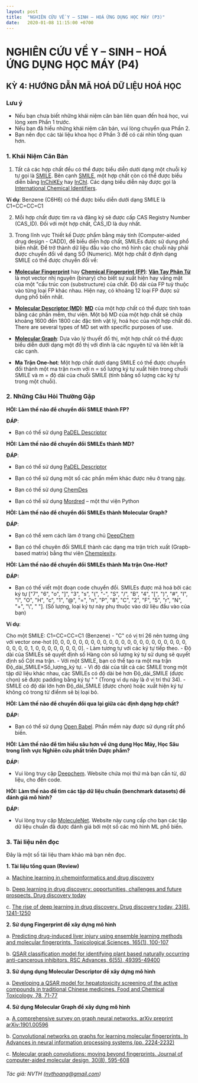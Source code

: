 ```yaml
---
layout: post
title:  "NGHIÊN CỨU VỀ Y – SINH – HOÁ ỨNG DỤNG HỌC MÁY (P3)"
date:   2020-01-08 11:15:00 +0700
---
```


# NGHIÊN CỨU VỀ Y – SINH – HOÁ ỨNG DỤNG HỌC MÁY (P4)
## KỲ 4: HƯỚNG DẪN MÃ HOÁ DỮ LIỆU HOÁ HỌC
### Lưu ý
 - Nếu bạn chưa biết những khái niệm căn bản liên quan đến hoá học, vui lòng xem Phần 1 trước.
 - Nếu bạn đã hiểu những khái niệm căn bản, vui lòng chuyển qua Phần 2.
 - Bạn nên đọc các tài liệu khoa học ở Phần 3 để có cái nhìn tổng quan hơn.

### 1. Khái Niệm Căn Bản
1. Tất cả các hợp chất đều có thể được biểu diễn dưới dạng một chuỗi ký tự gọi là [SMILE](https://www.daylight.com/dayhtml/doc/theory/theory.smiles.html). Bên cạnh [SMILE](https://www.daylight.com/dayhtml/doc/theory/theory.smiles.html), một hợp chất còn có thể được biểu diễn bằng [InChiKEy](https://iupac.org/who-we-are/divisions/division-details/inchi/) hay [InChI](https://iupac.org/who-we-are/divisions/division-details/inchi/). Các dạng biểu diễn này được gọi là [International Chemical Identifiers](https://en.wikipedia.org/wiki/International_Chemical_Identifier).

**Ví dụ**: Benzene (C6H6) có thể được biểu diễn dưới dạng SMILE là C1=CC=CC=C1

2. Mỗi hợp chất  được tìm ra và đăng ký sẽ được cấp CAS Registry Number (CAS_ID). Đối với một hợp chất, CAS_ID là duy nhất.

3. Trong lĩnh vực Thiết kế Dược phẩm bằng máy tính (Computer-aided drug design - CADD), để biểu diễn hợp chất, SMILEs được sử dụng phổ biến nhất. Để trở thành dữ liệu đầu vào cho mô hình các chuỗi này phải được chuyển đổi về dạng SỐ (Numeric). Một hợp chất ở định dạng SMILE có thể được chuyển đổi về:

- **[Molecular Fingerprint](https://www.daylight.com/dayhtml/doc/theory/theory.finger.html)** hay  **[Chemical Fingerprint (FP)](https://www.daylight.com/dayhtml/doc/theory/theory.finger.html)**: **[Vân Tay Phân Tử](https://www.daylight.com/dayhtml/doc/theory/theory.finger.html)** là mọt vector nhị nguyên (binary) cho biết sự xuất hiện hay vắng mặt của một "cấu trúc con (substructure) của chất. Độ dài của FP tuỳ thuộc vào từng loại FP khác nhau. Hiện nay, có khoảng 12 loại FP được sử dụng phổ biến nhất. 

- **[Molecular Descriptor (MD)](http://www.moleculardescriptors.eu/tutorials/what_is.htm)**: **[MD](http://www.moleculardescriptors.eu/tutorials/what_is.htm)** của một hợp chất có thể được tính toán bằng các phần mềm, thư viện. Một bộ MD của một hợp chất sẽ chứa khoảng 1600 đến 1800 các đặc tính vật lý, hoá học của một hợp chất đó. There are several types of MD set with specific purposes of use.

- **[Molecular Graph](https://tkipf.github.io/graph-convolutional-networks/)**: Dựa vào lý thuyết đồ thị, một hợp chất có thể được biểu diễn dưới dạng một đồ thị với đỉnh là các nguyên tử và liên kết là các cạnh.

- **Ma Trận One-hot**: Một hợp chất dưới dạng SMILE có thể được chuyển đối thành một ma trận n×m với n = số lượng ký tự xuất hiện trong chuỗi SMILE và m = độ dài của chuỗi SMILE (tính bằng số lượng các ký tự trong một chuỗi).
 

### 2. Những Câu Hỏi Thường Gặp
**HỎI: Làm thế nào để chuyển đổi SMILE thành FP?**

**ĐÁP**: 
- Bạn có thể sử dụng [PaDEL Descriptor](http://www.yapcwsoft.com/dd/padeldescriptor/)


**HỎI: Làm thế nào để chuyển đổi SMILEs thành MD?**

**ĐÁP**: 
- Bạn có thể sử dụng [PaDEL Descriptor](http://www.yapcwsoft.com/dd/padeldescriptor/)

- Bạn có thể sử dụng một số các phần mềm khác được nêu ở trang [này](http://www.moleculardescriptors.eu/softwares/softwares.htm).

- Bạn có thể sử dụng [ChemDes]((http://www.scbdd.com/chemdes/))

- Bạn có thể sử dụng [Mordred](http://mordred-descriptor.github.io/documentation/v0.1.0/introduction.html) – một thư viện Python


**HỎI: Làm thế nào để chuyển đổi SMILEs thành Molecular Graph?**

**ĐÁP**: 
- Bạn có thể xem cách làm ở trang chủ [DeepChem](https://deepchem.io/docs/notebooks/graph_convolutional_networks_for_tox21.html)

- Bạn có thể chuyên đổi SMILE thành các dạng ma trận trích xuất (Grapb-based matrix) bằng thư viện [Chemplexity](https://github.com/chemplexity/molecules).


**HỎI: Làm thế nào để chuyển đổi SMILEs thành Ma trận One-Hot?**

**ĐÁP:** 
- Bạn có thế viết một đoạn code chuyển đổi. 
SMILEs được mã hoá bởi các ký tự ["7", "6", "o", "]", "3", "s", "(", "-", "S", "/", "B", "4", "[", ")", "#", "I", "l", "O", "H", "c", "1", "@", "=", "n", "P", "8", "C", "2", "F", "5", "r", "N", "+", "\\", " "]. (Số lượng, loại ký tự này phụ thuộc vào dữ liệu đầu vào của bạn)

**Ví dụ**:

Cho một SMILE: C1=CC=CC=C1 (Benzene)
	- "C" có vị trí 26 nên tương ứng với vector one-hot [0, 0, 0, 0, 0, 0, 0, 0, 0, 0, 0, 0, 0, 0, 0, 0, 0, 0, 0, 0, 0, 0, 0, 0, 0, 0, 1, 0, 0, 0, 0, 0, 0, 0, 0]. 
	- Làm tương tự với các ký tự tiếp theo.
	- Độ dài của SMILEs sẽ quyết định số Hàng còn số lượng ký tự sử dụng sẽ quyết định số Cột ma trận.
	- Với một  SMILE, bạn có thể tạo ra một ma trận Độ_dài_SMILE×Số_lượng_ký tự.
	- Vì độ dài của tất cả các SMILE trong một tập dữ liệu khác nhau, các SMILEs có độ dài bé hơn Độ_dài_SMILE (được chọn) sẽ được padding bằng ký tự " " (Trong ví dụ này là ở vị trí thứ 34). 
	- SMILE có độ dài lớn hơn Độ_dài_SMILE (được chọn) hoặc xuất hiện ký tự không có trong từ điểnm sẽ bị loại bỏ. 


**HỎI: Làm thế nào để chuyển đổi qua lại giữa các định dạng hợp chất?**

**ĐÁP:** 
- Bạn có thể sử dụng [Open Babel](http://openbabel.org/wiki/Main_Page). Phần mềm này được sử dụng rất phổ biến.

**HỎI: Làm thế nào để tìm hiểu sâu hơn về ứng dụng Học Máy, Học Sâu trong lĩnh vực Nghiên cứu phất triển Dược phẩm?**

**ĐÁP:** 
- Vui lòng truy cập [Deepchem](https://deepchem.io). Website chứa mọi thứ mà bạn cần từ, dữ liệu, cho đến code.


**HỎI: Làm thế nào để tìm các tập dữ liệu chuẩn (benchmark datasets) để đánh giá mô hình?**

**ĐÁP:** 
- Vui lòng truy cập [MoleculeNet](http://moleculenet.ai/). Website này cung cấp cho bạn các tập dữ liệu chuẩn đã được đánh giá bới một số các mô hình ML phổ biến.

### 3. Tài liệu nên đọc
Đây là một số tài liệu tham khảo mà bạn nên đọc.

**1. Tài liệu tổng quan (Review)**

a. [Machine learning in chemoinformatics and drug discovery](https://www.sciencedirect.com/science/article/pii/S1359644617304695)

b. [Deep learning in drug discovery: opportunities, challenges and future prospects. Drug discovery today](https://www.sciencedirect.com/science/article/pii/S135964461930282X)

c. [The rise of deep learning in drug discovery. Drug discovery today, 23(6), 1241-1250](https://www.sciencedirect.com/science/article/pii/S1359644617303598)

**2. Sử dụng Fingerprint để xây dựng mô hình**

a. [Predicting drug-induced liver injury using ensemble learning methods and molecular fingerprints. Toxicological Sciences, 165(1), 100-107](https://academic.oup.com/toxsci/article/165/1/100/5000032)

b. [QSAR classification model for identifying plant based naturally occurring anti-cancerous inhibitors. RSC Advances, 6(55), 49395-49400](https://pubs.rsc.org/en/content/articlehtml/2016/ra/c6ra02772e)

**3. Sử dụng dụng Molecular Descriptor để xây dựng mô hình**

a. [Developing a QSAR model for hepatotoxicity screening of the active compounds in traditional Chinese medicines. Food and Chemical Toxicology, 78, 71-77]( https://www.sciencedirect.com/science/article/pii/S0278691515000332)

**4. Sử dụng Molecular Graph để xây dựng mô hình**

a. [A comprehensive survey on graph neural networks. arXiv preprint arXiv:1901.00596](https://arxiv.org/abs/1901.00596)

b. [Convolutional networks on graphs for learning molecular fingerprints. In Advances in neural information processing systems (pp. 2224-2232)](https://papers.nips.cc/paper/5954-convolutional-networks-on-graphs-for-learning-molecular-fingerprints)

c. [Molecular graph convolutions: moving beyond fingerprints. Journal of computer-aided molecular design, 30(8), 595-608](https://link.springer.com/article/10.1007/s10822-016-9938-8)


###### Tác giả: NVTH (nvthoang@gmail.com)
